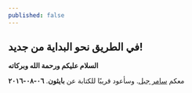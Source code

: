 ```yaml
---
published: false
---
```

## في الطريق نحو البداية من جديد!

**السلام عليكم ورحمة الله وبركاته**

معكم [سامر جبل](https://io.hsoub.com/u/samer_jabal). وسأعود قريبًا للكتابة عن **بايثون**.
**٠٦-٠٨-٢٠١٦**